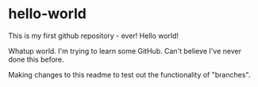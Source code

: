 # hello-world
This is my first github repository - ever! Hello world!

Whatup world. I'm trying to learn some GitHub. Can't believe I've never done this before.

Making changes to this readme to test out the functionality of "branches".
